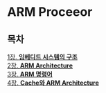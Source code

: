 # ARM Proceeor

## 목차
[1장. **임베디드 시스템의 구조**](documents/1.Embedded_System.md)  
[2장. **ARM Architecture**](documents/2.ARM_Architecture.md)  
[3장. **ARM 명령어**](documents/3.ARM_Commands.md)  
[4장. **Cache와 ARM Architecture**](documents/4.Cache.md)  